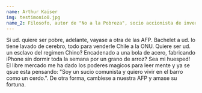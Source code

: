 ```yaml
---
name: Arthur Kaiser
img: testimonio0.jpg
name_2: Filosofo, autor de "No a la Pobreza", socio accionista de inversiones Inverstion inc.
---
```

Si ud. quiere ser pobre, adelante, vayase a otra de las AFP. Bachelet a ud. lo tiene lavado de cerebro, todo para venderle Chile a la ONU. Quiere ser ud. un esclavo del regimen Chino? Encadenado a una bola de acero, fabricando iPhone sin dormir toda la semana por un grano de arroz? Sea mi huesped! El libre mercado me ha dado los poderes magicos para leer mente y ya se qsue esta pensando: "Soy un sucio comunista y quiero vivir en el barro como un cerdo.". De otra forma, cambiese a nuestra AFP y amase su fortuna.